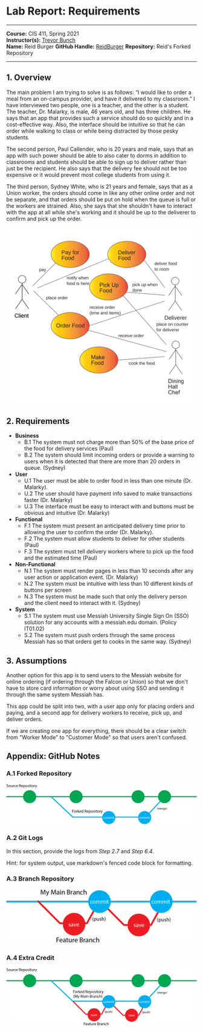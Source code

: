 # Lab Report: Requirements
___
**Course:** CIS 411, Spring 2021  
**Instructor(s):** [Trevor Bunch](https://github.com/trevordbunch)  
**Name:** Reid Burger
**GitHub Handle:** [ReidBurger](https://github.com/ReidBurger)
**Repository:** Reid's Forked Repository  
___

## 1. Overview
The main problem I am trying to solve is as follows: “I would like to order a meal from an on-campus provider, and have it delivered to my classroom.” I have interviewed two people, one is a teacher, and the other is a student. The teacher, Dr. Malarky, is male, 46 years old, and has three children. He says that an app that provides such a service should do so quickly and in a cost-effective way. Also, the interface should be intuitive so that he can order while walking to class or while being distracted by those pesky students. 

The second person, Paul Callender, who is 20 years and male, says that an app with such power should be able to also cater to dorms in addition to classrooms and students should be able to sign up to deliver rather than just be the recipient. He also says that the delivery fee should not be too expensive or it would prevent most college students from using it.

The third person, Sydney White, who is 21 years and female, says that as a Union worker, the orders should come in like any other online order and not be separate, and that orders should be put on hold when the queue is full or the workers are strained. Also, she says that she shouldn't have to interact with the app at all while she's working and it should be up to the deliverer to confirm and pick up the order.

![Use Case Diagram](/assets/Lab0_UseCases.svg)

## 2. Requirements
- **Business**
  - B.1 The system must not charge more than 50% of the base price of the food for delivery services (Paul)
  - B.2 The system should limit incoming orders or provide a warning to users when it is detected that there are more than 20 orders in queue. (Sydney)
- **User**
  - U.1 The user must be able to order food in less than one minute (Dr. Malarky).
  - U.2 The user should have payment info saved to make transactions faster (Dr. Malarky)
  - U.3 The interface must be easy to interact with and buttons must be obvious and intuitive (Dr. Malarky)
- **Functional**
  - F.1 The system must present an anticipated delivery time prior to allowing the user to confirm the order (Dr. Malarky).
  - F.2 The system must allow students to deliver for other students (Paul)
  - F.3 The system must tell delivery workers where to pick up the food and the estimated time (Paul)
- **Non-Functional**
  - N.1 The system must render pages in less than 10 seconds after any user action or application event. (Dr. Malarky)
  - N.2 The system must be intuitive with less than 10 different kinds of buttons per screen
  - N.3 The system must be made such that only the delivery person and the client need to interact with it. (Sydney)
- **System**
  - S.1 The system must use Messiah University Single Sign On (SSO) solution for any accounts with a messiah.edu domain. (Policy IT01.02)
  - S.2 The system must push orders through the same process Messiah has so that orders get to cooks in the same way. (Sydney)

## 3. Assumptions
Another option for this app is to send users to the Messiah website for online ordering (if ordering through the Falcon or Union) so that we don't have to store card information or worry about using SSO and sending it through the same system Messiah has. 

This app could be split into two, with a user app only for placing orders and paying, and a second app for delivery workers to receive, pick up, and deliver orders.

If we are creating one app for everything, there should be a clear switch from "Worker Mode" to "Customer Mode" so that users aren't confused. 

## Appendix: GitHub Notes

### A.1 Forked Repository
![Diagram 1](/assets/git_diagram1.png)

### A.2 Git Logs
In this section, provide the logs from *Step 2.7* and *Step 6.4*.

Hint: for system output, use markdown's fenced code block for formatting.

### A.3 Branch Repository
![Diagram 2](/assets/git_diagram2.png)

### A.4 Extra Credit
![Diagram 3](/assets/git_diagram3.png)